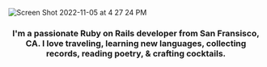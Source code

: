 ![Screen Shot 2022-11-05 at 4 27 24 PM](https://user-images.githubusercontent.com/100665876/200146708-b0e231b0-30df-416a-81ae-30920dd539c5.jpeg)


<h3 align="center"> I'm a passionate Ruby on Rails developer from San Fransisco, CA. I love traveling, learning new languages, collecting records, reading poetry, & crafting cocktails.</h3>
